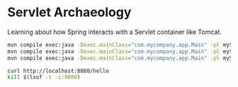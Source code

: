 # Servlet Archaeology

Learning about how Spring interacts with a Servlet container like Tomcat.

```bash
mvn compile exec:java -Dexec.mainClass="com.mycompany.app.Main" -pl myServlet1
mvn compile exec:java -Dexec.mainClass="com.mycompany.app.Main" -pl myServlet2
mvn compile exec:java -Dexec.mainClass="com.mycompany.app.Main" -pl myServlet3

curl http://localhost:8080/hello
kill $(lsof -t -i:8080)
```

